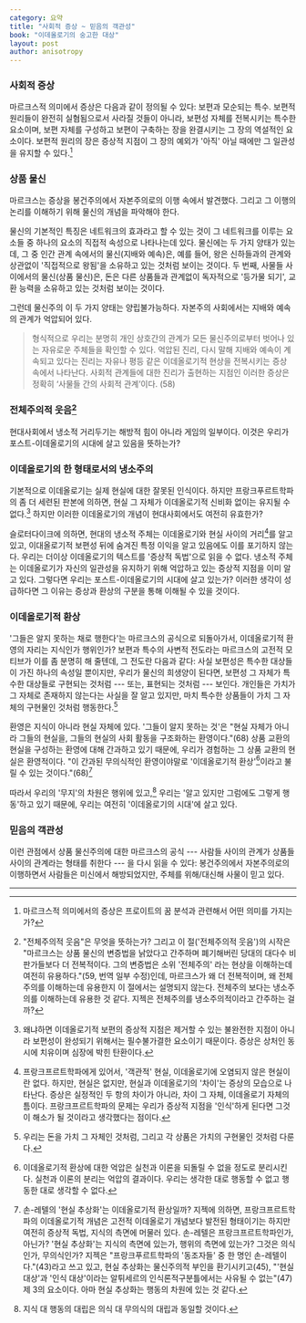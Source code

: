 ```yaml
---
category: 요약
title: "사회적 증상 ~ 믿음의 객관성"
book: "이데올로기의 숭고한 대상"
layout: post
author: anisotropy
---
```


### 사회적 증상

마르크스적 의미에서 증상은 다음과 같이 정의될 수 있다: 보편과 모순되는 특수. 보편적 원리들이 완전히 실혐됨으로서 사라질 것들이 아니라, 보편성 자체를 전복시키는 특수한 요소이며, 보편 자체를 구성하고 보편이 구축하는 장을 완결시키는 그 장의 역설적인 요소이다. 보편적 원리의 장은 증상적 지점이 그 장의 예외가 '아직' 아닐 때에만 그 일관성을 유지할 수 있다.[^symptom]

### 상품 물신

마르크스는 증상을 봉건주의에서 자본주의로의 이행 속에서 발견했다. 그리고 그 이행의 논리를 이해하기 위해 물신의 개념을 파악해야 한다.

물신의 기본적인 특징은 네트워크의 효과라고 할 수 있는 것이 그 네트워크를 이루는 요소들 중 하나의 요소의 직접적 속성으로 나타나는데 있다. 물신에는 두 가지 양태가 있는데, 그 중 인간 관계 속에서의 물신(지배와 예속)은, 예를 들어, 왕은 신하들과의 관계와 상관없이 '직접적으로 왕됨'을 소유하고 있는 것처럼 보이는 것이다. 두 번째, 사물들 사이에서의 물신(상품 물신)은, 돈은 다른 상품들과 관계없이 독자적으로 '등가물 되기', 교환 능력을 소유하고 있는 것처럼 보이는 것이다.

그런데 물신주의 이 두 가지 양태는 양립불가능하다. 자본주의 사회에서는 지배와 예속의 관계가 억압되어 있다.

> 형식적으로 우리는 분명히 개인 상호간의 관계가 모든 물신주의로부터 벗어나 있는 자유로운 주체들을 확인할 수 있다. 억압된 진리, 다시 말해 지배와 예속이 계속되고 있다는 진리는 자유나 평등 같은 이데올로기적 현상을 전복시키는 증상 속에서 나타난다. 사회적 관계들에 대한 진리가 출현하는 지점인 이러한 증상은 정확히 ‘사물들 간의 사회적 관계’이다. (58)  

### 전체주의적 웃음[^totalitarian]

현대사회에서 냉소적 거리두기는 해방적 힘이 아니라 게임의 일부이다. 이것은 우리가 포스트-이데올로기의 시대에 살고 있음을 뜻하는가?

### 이데올로기의 한 형태로서의 냉소주의

기본적으로 이데올로기는 실제 현실에 대한 잘못된 인식이다. 하지만 프랑크푸르트학파의 좀  더 세련된 판본에 의하면, 현실 그 자체가 이데올로기적 신비화 없이는 유지될 수 없다.[^mystification] 하지만 이러한 이데올로기의 개념이 현대사회에서도 여전히 유효한가?

슬로터다이크에 의하면, 현대의 냉소적 주체는 이데올로기와 현실 사이의 거리[^distance]를 알고 있고, 이대올로기적 보편성 뒤에 숨겨진 특정 이익을 알고 있음에도 이를 포기하지 않는다. 우리는 더이상 이데올로기의 텍스트를 '증상적 독법'으로 읽을 수 없다. 냉소적 주체는 이데올로기가 자신의 일관성을 유지하기 위해 억압하고 있는 증상적 지점을 이미 알고 있다. 그렇다면 우리는 포스트-이데올로기의 시대에 살고 있는가? 이러한 생각이 성급하다면 그 이유는 증상과 환상의 구분을 통해 이해될 수 있을 것이다.

### 이데올로기적 환상

'그들은 알지 못하는 채로 행한다'는 마르크스의 공식으로 되돌아가서, 이데올로기적 환영의 자리는 지식인가 행위인가? 보편과 특수의 사변적 전도라는 마르크스의 고전적 모티브가 이를 좀 분명히 해 줄텐데, 그 전도란 다음과 같다: 사실 보편성은 특수한 대상들이 가진 하나의 속성일 뿐이지만, 우리가 물신의 희생양이 된다면, 보편성 그 자체가 특수한 대상들로 구현되는 것처럼 --- 또는, 표현되는 것처럼 --- 보인다. 개인들은 가치가 그 자체로 존재하지 않는다는 사실을 잘 알고 있지만, 마치 특수한 상품들이 가치 그 자체의 구현물인 것처럼 행동한다.[^value]

환영은 지식이 아니라 현실 자체에 있다. '그들이 알지 못하는 것'은 "현실 자체가 아니라 그들의 현실을, 그들의 현실의 사회 활동을 구조화하는 환영이다."(68) 상품 교환의 현실을 구성하는 환영에 대해 간과하고 있기 때문에, 우리가 경험하는 그 상품 교환의 현실은 환영적이다. "이 간과된 무의식적인 환영이야말로 '이데올로기적 환상'[^fantasy]이라고 불릴 수 있는 것이다."(68)[^real-abstract]

따라서 우리의 '무지'의 차원은 행위에 있고,[^action] 우리는 '알고 있지만 그럼에도 그렇게 행동'하고 있기 때문에, 우리는 여전히 '이데올로기의 시대'에 살고 있다.


### 믿음의 객관성

이런 관점에서 상품 물신주의에 대한 마르크스의 공식 --- 사람들 사이의 관계가 상품들 사이의 관계라는 형태를 취한다 --- 을 다시 읽을 수 있다: 봉건주의에서 자본주의로의 이행하면서 사람들은 미신에서 해방되었지만, 주체를 위해/대신해 사물이 믿고 있다.

---

[^symptom]: 마르크스적 의미에서의 증상은 프로이트의 꿈 분석과 관련해서 어떤 의미를 가지는가?

[^totalitarian]: "전체주의적 웃음"은 무엇을 뜻하는가? 그리고 이 절('전체주의적 웃음')의 시작은 "마르크스는 상품 물신의 변증법을 낡았다고 간주하며 폐기해버린 당대의 대다수 비판가들보다 더 전복적이다. 그의 변증법은 소위 '전체주의' 라는 현상을 이해하는데 여전히 유용하다."(59, 번역 일부 수정)인데, 마르크스가 왜 더 전복적이며, 왜 전체주의를 이해하는데 유용한지 이 절에서는 설명되지 않는다. 전체주의 보다는 냉소주의를 이해하는데  유용한 것 같다. 지젝은 전체주의를 냉소주의적이라고 간주하는 걸까?

[^mystification]: 왜냐하면 이데올로기적 보편의 증상적 지점은 제거할 수 있는 불완전한 지점이 아니라 보편성이 완성되기 위해서는 필수불가결한 요소이기 때문이다. 증상은 상처인 동시에 치유이며 심장에 박힌 탄환이다.

[^distance]: 프랑크프르트학파에게 있어서, '객관적' 현실, 이데올로기에 오염되지 않은 현실이란 없다. 하지만, 현실은 없지만, 현실과 이데올로기의 '차이'는 증상의 모습으로 나타난다. 증상은 실정적인 두 항의 차이가 아니라, 차이 그 자체, 이데올로기 자체의 틈이다. 프랑크프르트학파의 문제는 우리가 증상적 지점을 '인식'하게 된다면 그것이 해소가 될 것이라고 생각했다는 점이다.

[^fantasy]: 이데올로기적 환상에 대한 억압은 실천과 이론을 되돌릴 수 없을 정도로 분리시킨다. 실천과 이론의 분리는 억압의 결과이다. 우리는 생각한 대로 행동할 수 없고 행동한 대로 생각할 수 없다.

[^value]: 우리는 돈을 가치 그 자체인 것처럼, 그리고 각 상품은 가치의 구현물인 것처럼 다룬다.

[^real-abstract]: 손-레텔의 '현실 추상화'는 이데올로기적 환상일까? 지젝에 의하면, 프랑크프르트학파의 이데올로기적 개념은 고전적 이데올로기 개념보다 발전된 형태이기는 하지만 여전히 증상적 독법, 지식의 측면에 머물러 있다. 손-레텔은 프랑크프르트학파인가, 아닌가? '현실 추상화'는 지식의 측면에 있는가, 행위의 측면에 있는가? 그것은 의식인가, 무의식인가? 지젝은 "프랑크푸르트학파의 '동조자들' 중 한 명인 손-레텔이다."(43)라고 쓰고 있고, 현실 추상화는 물신주의적 부인을 환기시키고(45), "'현실 대상'과 '인식 대상'이라는 알튀세르의 인식론적구분틀에서는 사유될 수 없는"(47) 제 3의 요소이다. 아마 현실 추상화는 행동의 차원에 있는 것 같다.

[^action]: 지식 대 행동의 대립은 의식 대 무의식의 대립과 동일할 것이다.
